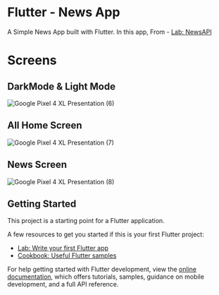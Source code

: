 # Flutter - News App

A Simple News App built with Flutter. In this app, From - [Lab: NewsAPI](https://newsapi.org/)


# Screens
## DarkMode & Light Mode
![Google Pixel 4 XL Presentation (6)](https://user-images.githubusercontent.com/41634372/206904468-4ea26362-eaae-497d-9946-222e3fdcb6b2.png)
## All Home Screen
![Google Pixel 4 XL Presentation (7)](https://user-images.githubusercontent.com/41634372/206904604-18e9f1e6-06ab-40e5-8331-ce46c58b88a4.png)
## News Screen
![Google Pixel 4 XL Presentation (8)](https://user-images.githubusercontent.com/41634372/206906020-3611f81b-5e81-46e9-9012-527f10c90f5a.png)




## Getting Started

This project is a starting point for a Flutter application.

A few resources to get you started if this is your first Flutter project:

- [Lab: Write your first Flutter app](https://docs.flutter.dev/get-started/codelab)
- [Cookbook: Useful Flutter samples](https://docs.flutter.dev/cookbook)

For help getting started with Flutter development, view the
[online documentation](https://docs.flutter.dev/), which offers tutorials,
samples, guidance on mobile development, and a full API reference.
